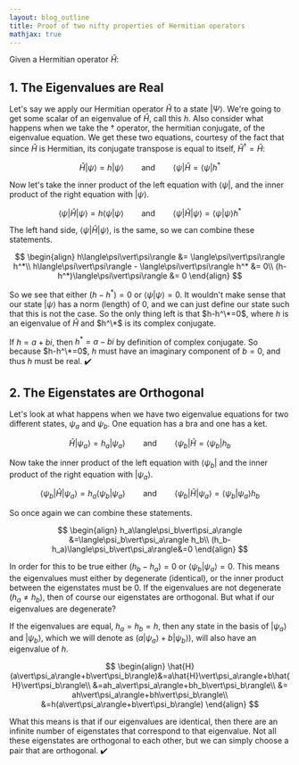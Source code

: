 ```yaml
---
layout: blog_outline
title: Proof of two nifty properties of Hermitian operators
mathjax: true
---
```


Given a Hermitian operator $\hat{H}$:

## 1. The Eigenvalues are Real

Let's say we apply our Hermitian operator $\hat{H}$ to a state $\vert\Psi\rangle$. We're going to get some scalar of an eigenvalue of $\hat{H}$, call this $h$. Also consider what happens when we take the $\dagger$ operator, the hermitian conjugate, of the eigenvalue equation. We get these two equations, courtesy of the fact that since $\hat{H}$ is Hermitian, its conjugate transpose is equal to itself, $\hat{H}^\dagger=\hat{H}$:

$$
\hat{H}\vert\psi\rangle = h\vert\psi\rangle \qquad\text{and}\qquad \langle\psi\vert\hat{H} = \langle\psi\vert h^*
$$

Now let's take the inner product of the left equation with $\langle\psi\vert$, and the inner product of the right equation with $\vert\psi\rangle$. 

$$
\langle\psi\vert\hat{H}\vert\psi\rangle = h\langle\psi\vert\psi\rangle \qquad\text{and}\qquad \langle\psi\vert\hat{H}\vert\psi\rangle = \langle\psi\vert\psi\rangle h^*
$$

The left hand side, $\langle\psi\vert\hat{H}\vert\psi\rangle$, is the same, so we can combine these statements.

$$
\begin{align}
h\langle\psi\vert\psi\rangle &= \langle\psi\vert\psi\rangle h^*\\
h\langle\psi\vert\psi\rangle - \langle\psi\vert\psi\rangle h^* &= 0\\
(h-h^*)\langle\psi\vert\psi\rangle &= 0
\end{align}
$$

So we see that either $(h-h^*)=0$ or $\langle\psi\vert\psi\rangle = 0$. It wouldn't make sense that our state $\vert\psi\rangle$ has a norm (length) of 0, and we can just define our state such that this is not the case. So the only thing left is that $h-h^\*=0$, where $h$ is an eigenvalue of $\hat{H}$ and $h^\*$ is its complex conjugate. 

If $h=a+bi$, then $h^*=a-bi$ by definition of complex conjugate. So because $h-h^\*=0$, $h$ must have an imaginary component of $b=0$, and thus $h$ must be real. ✔️

## 2. The Eigenstates are Orthogonal

Let's look at what happens when we have two eigenvalue equations for two different states, $\psi_a$ and $\psi_b$. One equation has a bra and one has a ket.

$$
\hat{H}\vert\psi_a\rangle=h_a \vert\psi_a\rangle \qquad\text{and}\qquad \langle\psi_b\vert\hat{H}=\langle\psi_b\vert h_b
$$

Now take the inner product of the left equation with $\langle\psi_b\vert$ and the inner product of the right equation with $\vert\psi_a\rangle$.

$$
\langle\psi_b\vert\hat{H}\vert\psi_a\rangle=h_a\langle\psi_b\vert\psi_a\rangle \qquad\text{and}\qquad \langle\psi_b\vert\hat{H}\vert\psi_a\rangle=\langle\psi_b\vert\psi_a\rangle h_b
$$

So once again we can combine these statements.

$$
\begin{align}
h_a\langle\psi_b\vert\psi_a\rangle &=\langle\psi_b\vert\psi_a\rangle h_b\\
(h_b-h_a)\langle\psi_b\vert\psi_a\rangle&=0
\end{align}
$$

In order for this to be true either $(h_b-h_a)=0$ or $\langle\psi_b\vert\psi_a\rangle=0$. This means the eigenvalues must either by degenerate (identical), or the inner product between the eigenstates must be 0. If the eigenvalues are not degenerate ($h_a \neq h_b$), then of course our eigenstates are orthogonal. But what if our eigenvalues are degenerate?

If the eigenvalues are equal, $h_a=h_b=h$, then any state in the basis of $\vert\psi_a\rangle$ and $\vert\psi_b\rangle$, which we will denote as $(a\vert\psi_a\rangle + b\vert\psi_b\rangle)$, will also have an eigenvalue of $h$. 

$$
\begin{align}
\hat{H}(a\vert\psi_a\rangle+b\vert\psi_b\rangle)&=a\hat{H}\vert\psi_a\rangle+b\hat{H}\vert\psi_b\rangle\\
&=ah_a\vert\psi_a\rangle+bh_b\vert\psi_b\rangle\\
&= ah\vert\psi_a\rangle+bh\vert\psi_b\rangle\\
&=h(a\vert\psi_a\rangle+b\vert\psi_b\rangle)
\end{align}
$$

What this means is that if our eigenvalues are identical, then there are an infinite number of eigenstates that correspond to that eigenvalue. Not all these eigenstates are orthogonal to each other, but we can simply choose a pair that are orthogonal. ✔️
